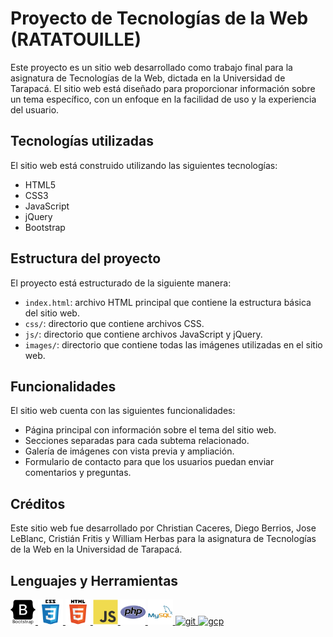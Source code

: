 
# Proyecto de Tecnologías de la Web (RATATOUILLE)

Este proyecto es un sitio web desarrollado como trabajo final para la asignatura de Tecnologías de la Web, dictada en la Universidad de Tarapacá. El sitio web está diseñado para proporcionar información sobre un tema específico, con un enfoque en la facilidad de uso y la experiencia del usuario.

## Tecnologías utilizadas

El sitio web está construido utilizando las siguientes tecnologías:

- HTML5
- CSS3
- JavaScript
- jQuery
- Bootstrap

## Estructura del proyecto

El proyecto está estructurado de la siguiente manera:

- `index.html`: archivo HTML principal que contiene la estructura básica del sitio web.
- `css/`: directorio que contiene archivos CSS.
- `js/`: directorio que contiene archivos JavaScript y jQuery.
- `images/`: directorio que contiene todas las imágenes utilizadas en el sitio web.

## Funcionalidades

El sitio web cuenta con las siguientes funcionalidades:

- Página principal con información sobre el tema del sitio web.
- Secciones separadas para cada subtema relacionado.
- Galería de imágenes con vista previa y ampliación.
- Formulario de contacto para que los usuarios puedan enviar comentarios y preguntas.

## Créditos

Este sitio web fue desarrollado por Christian Caceres, Diego Berrios, Jose LeBlanc, Cristián Fritis y William Herbas para la asignatura de Tecnologías de la Web en la Universidad de Tarapacá.

## Lenguajes y Herramientas
<p align="left">
    <a href="https://getbootstrap.com" target="_blank">
        <img src="https://raw.githubusercontent.com/devicons/devicon/master/icons/bootstrap/bootstrap-plain-wordmark.svg" alt="bootstrap" width="40" height="40"/>
    </a>
    <a href="https://www.w3schools.com/css/" target="_blank">
        <img src="https://raw.githubusercontent.com/devicons/devicon/master/icons/css3/css3-original-wordmark.svg" alt="css3" width="40" height="40"/>
    </a>
    <a href="https://www.w3.org/html/" target="_blank">
        <img src="https://raw.githubusercontent.com/devicons/devicon/master/icons/html5/html5-original-wordmark.svg" alt="html5" width="40" height="40"/>
    </a>
    <a href="https://developer.mozilla.org/en-US/docs/Web/JavaScript" target="_blank">
        <img src="https://raw.githubusercontent.com/devicons/devicon/master/icons/javascript/javascript-original.svg" alt="javascript" width="40" height="40"/>
    </a>
    <a href="https://www.php.net" target="_blank">
        <img src="https://raw.githubusercontent.com/devicons/devicon/master/icons/php/php-original.svg" alt="php" width="40" height="40"/>
    </a>
    <a href="https://www.mysql.com/" target="_blank">
        <img src="https://raw.githubusercontent.com/devicons/devicon/master/icons/mysql/mysql-original-wordmark.svg" alt="mysql" width="40" height="40"/>
    </a>
    <a href="https://git-scm.com/" target="_blank">
        <img src="https://www.vectorlogo.zone/logos/git-scm/git-scm-icon.svg" alt="git" width="40" height="40"/>
    </a>
    <a href="https://cloud.google.com" target="_blank">
        <img src="https://www.vectorlogo.zone/logos/google_cloud/google_cloud-icon.svg" alt="gcp" width="40" height="40"/>
    </a>
</p>
